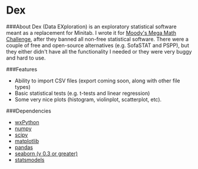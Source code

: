 Dex
========
###About
Dex (Data EXploration) is an exploratory statistical software meant as a replacement for Minitab. I wrote it for [Moody's Mega Math Challenge](http://m3challenge.siam.org), after they banned all non-free statistical software. There were a couple of free and open-source alternatives (e.g. SofaSTAT and PSPP), but they either didn't have all the functionality I needed or they were very buggy and hard to use.

###Features
* Ability to import CSV files (export coming soon, along with other file types)
* Basic statistical tests (e.g. t-tests and linear regression)
* Some very nice plots (histogram, violinplot, scatterplot, etc).

###Dependencies
* [wxPython](http://wxpython.org/)
* [numpy](http://www.numpy.org/)
* [scipy](http://www.scipy.org/)
* [matplotlib](http://matplotlib.org/)
* [pandas](http://pandas.pydata.org/)
* [seaborn (v 0.3 or greater)](http://stanford.edu/~mwaskom/software/seaborn/)
* [statsmodels](http://statsmodels.sourceforge.net/)
